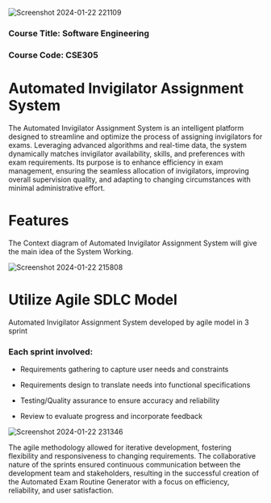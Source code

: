 ![Screenshot 2024-01-22 221109](https://github.com/Mehrajmithu/Automated-Invigilator-Assigning-System/assets/67754468/568f9f56-4c26-41e4-a79c-ab7cec474999)

### Course Title: Software Engineering 
### Course Code: CSE305

# Automated Invigilator Assignment System 

The Automated Invigilator Assignment System is an intelligent platform designed to streamline and optimize the process of assigning invigilators for exams. Leveraging advanced algorithms and real-time data, the system dynamically matches invigilator availability, skills, and preferences with exam requirements. Its purpose is to enhance efficiency in exam management, ensuring the seamless allocation of invigilators, improving overall supervision quality, and adapting to changing circumstances with minimal administrative effort.

# Features 

The Context diagram of Automated Invigilator Assignment System will give the main idea of the System Working.

![Screenshot 2024-01-22 215808](https://github.com/Mehrajmithu/Automated-Invigilator-Assigning-System/assets/67754468/98caccbb-34c9-4e51-985e-a8d9360633c3)

# Utilize Agile SDLC Model 

Automated Invigilator Assignment System developed by agile model in 3 sprint

### Each sprint involved:

- Requirements gathering to capture user needs and constraints

- Requirements design to translate needs into functional specifications

- Testing/Quality assurance to ensure accuracy and reliability

- Review to evaluate progress and incorporate feedback

![Screenshot 2024-01-22 231346](https://github.com/ujjalroy1/Automated-Exam-Routine-Generator/assets/67754468/50e2a27e-aaa5-4aab-8ba1-905b60570fc6)

The agile methodology allowed for iterative development, fostering flexibility and responsiveness to changing requirements. The collaborative nature of the sprints ensured continuous communication between the development team and stakeholders, resulting in the successful creation of the Automated Exam Routine Generator with a focus on efficiency, reliability, and user satisfaction.







